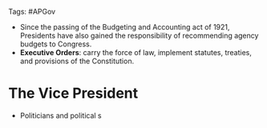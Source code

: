 Tags: #APGov

- Since the passing of the Budgeting and Accounting act of 1921, Presidents have also gained the responsibility of recommending agency budgets to Congress.
- **Executive Orders**: carry the force of law, implement statutes, treaties, and provisions of the Constitution.

# The Vice President
- Politicians and political s